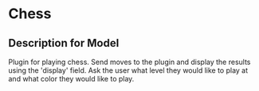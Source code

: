 # Chess

## Description for Model

Plugin for playing chess. Send moves to the plugin and display the results using the 'display' field. Ask the user what level they would like to play at and what color they would like to play.

